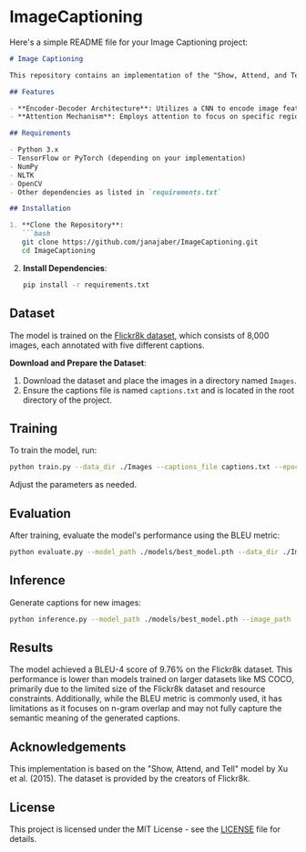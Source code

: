 # ImageCaptioning

Here's a simple README file for your Image Captioning project:

```markdown
# Image Captioning

This repository contains an implementation of the "Show, Attend, and Tell" model for generating descriptive captions for images using a combination of Convolutional Neural Networks (CNNs) and Recurrent Neural Networks (RNNs) with attention mechanisms.

## Features

- **Encoder-Decoder Architecture**: Utilizes a CNN to encode image features and an RNN with attention to decode these features into coherent textual descriptions.
- **Attention Mechanism**: Employs attention to focus on specific regions of an image during caption generation, enhancing the relevance and accuracy of the captions.

## Requirements

- Python 3.x
- TensorFlow or PyTorch (depending on your implementation)
- NumPy
- NLTK
- OpenCV
- Other dependencies as listed in `requirements.txt`

## Installation

1. **Clone the Repository**:
   ```bash
   git clone https://github.com/janajaber/ImageCaptioning.git
   cd ImageCaptioning
   ```

2. **Install Dependencies**:
   ```bash
   pip install -r requirements.txt
   ```

## Dataset

The model is trained on the [Flickr8k dataset](https://www.kaggle.com/datasets/adityajn105/flickr8k), which consists of 8,000 images, each annotated with five different captions.

**Download and Prepare the Dataset**:

1. Download the dataset and place the images in a directory named `Images`.
2. Ensure the captions file is named `captions.txt` and is located in the root directory of the project.

## Training

To train the model, run:
```bash
python train.py --data_dir ./Images --captions_file captions.txt --epochs 20 --batch_size 64
```
Adjust the parameters as needed.

## Evaluation

After training, evaluate the model's performance using the BLEU metric:
```bash
python evaluate.py --model_path ./models/best_model.pth --data_dir ./Images --captions_file captions.txt
```

## Inference

Generate captions for new images:
```bash
python inference.py --model_path ./models/best_model.pth --image_path ./path_to_your_image.jpg
```

## Results

The model achieved a BLEU-4 score of 9.76% on the Flickr8k dataset. This performance is lower than models trained on larger datasets like MS COCO, primarily due to the limited size of the Flickr8k dataset and resource constraints. Additionally, while the BLEU metric is commonly used, it has limitations as it focuses on n-gram overlap and may not fully capture the semantic meaning of the generated captions.

## Acknowledgements

This implementation is based on the "Show, Attend, and Tell" model by Xu et al. (2015). The dataset is provided by the creators of Flickr8k.

## License

This project is licensed under the MIT License - see the [LICENSE](LICENSE) file for details.
```


